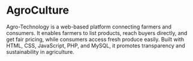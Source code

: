 # AgroCulture
Agro-Technology is a web-based platform connecting farmers and consumers. It enables farmers to list products, reach buyers directly, and get fair pricing, while consumers access fresh produce easily. Built with HTML, CSS, JavaScript, PHP, and MySQL, it promotes transparency and sustainability in agriculture.
